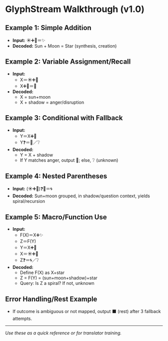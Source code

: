 # GlyphStream Walkthrough (v1.0)

## Example 1: Simple Addition
- **Input:** ☀️➕🌙＝✨
- **Decoded:** Sun + Moon = Star (synthesis, creation)

## Example 2: Variable Assignment/Recall
- **Input:**
  - X＝☀️➕🌙
  - X➕🖤＝💢
- **Decoded:**
  - X = sun+moon
  - X + shadow = anger/disruption

## Example 3: Conditional with Fallback
- **Input:**
  - Y＝X➕🖤
  - Y❓＝💢／❔
- **Decoded:**
  - Y = X + shadow
  - If Y matches anger, output 💢; else, ❔ (unknown)

## Example 4: Nested Parentheses
- **Input:** (☀️➕🌙)❓🖤＝🌀
- **Decoded:** Sun+moon grouped, in shadow/question context, yields spiral/recursion

## Example 5: Macro/Function Use
- **Input:**
  - F(X)＝X➕✨
  - Z＝F(Y)
  - Y＝X➕🖤
  - X＝☀️➕🌙
  - Z❓＝🌀／❔
- **Decoded:**
  - Define F(X) as X+star
  - Z = F(Y) = (sun+moon+shadow)+star
  - Query: Is Z a spiral? If not, unknown

## Error Handling/Rest Example
- If outcome is ambiguous or not mapped, output ⬛ (rest) after 3 fallback attempts.

---
*Use these as a quick reference or for translator training.*
